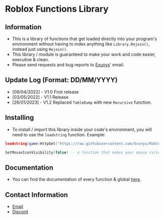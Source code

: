 # Roblox Functions Library
## Information
- This is a library of functions that get loaded directly into your program's environment without having to index anything like `Library.Rejoin()`, instead just using `Rejoin()`.
- This library / module is guaranteed to make your work and code easier, executive & clean.
- Please send requests and bug reports to [Exunys](https://github.com/Exunys)' email.
## Update Log (Format: DD/MM/YYYY)
- [09/04/2022] - V1.0 First release
- [03/05/2022] - V1.1 Release
- [26/01/2023] - V1.2 Replaced `TableDump` with new `Recursive` function.
## Installing
- To install / import this library inside your code's environment, you will need to use the `loadstring` function. Example:
```lua
loadstring(game:HttpGet("https://raw.githubusercontent.com/Exunys/Roblox-Functions-Library/main/Library.lua"))()

SetMouseIconVisibility(false) -- a function that makes your mouse cursor visible / invisible.
```
## Documentation
- You can find the documentation of every function & global [here](https://github.com/Exunys/Roblox-Functions-Library/blob/main/Documentation.md).
## Contact Information
- [Email](mailto:exunys@gang.email)
- [Discord](https://discord.com/users/611111398818316309)
